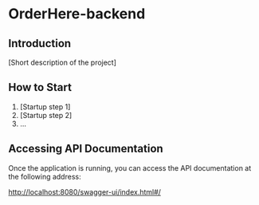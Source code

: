 # OrderHere-backend

## Introduction

[Short description of the project]

## How to Start

1. [Startup step 1]
2. [Startup step 2]
3. ...

## Accessing API Documentation

Once the application is running, you can access the API documentation at the following address:

[http://localhost:8080/swagger-ui/index.html#/](http://localhost:8080/swagger-ui/index.html#/)
